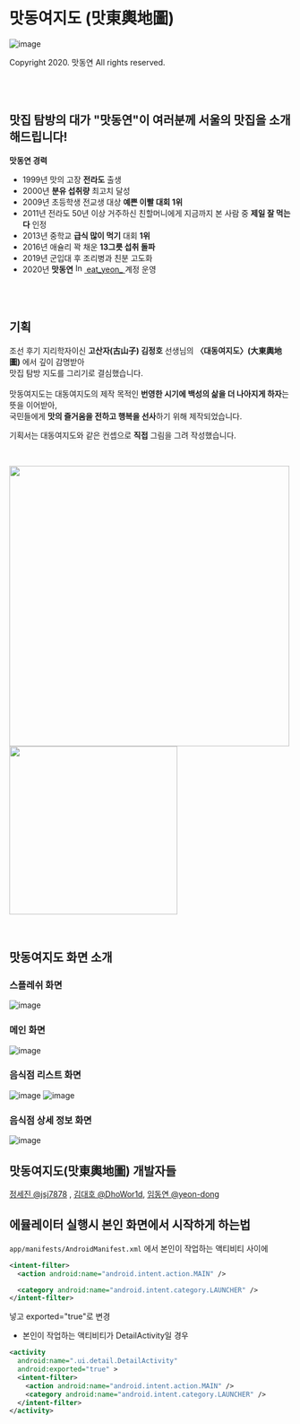 # 맛동여지도 (맛東輿地圖)
![image](https://github.com/user-attachments/assets/433ea114-c809-4ea2-aeab-5b10b7dd3214)

Copyright 2020. 맛동연 All rights reserved.

<br/>
<br/>

## 맛집 탐방의 대가 "맛동연"이 여러분께 서울의 맛집을 소개해드립니다!

**맛동연 경력**
- 1999년 맛의 고장 **전라도** 출생
- 2000년 **분유 섭취량** 최고치 달성
- 2009년 초등학생 전교생 대상 **예쁜 이빨 대회 1위**
- 2011년 전라도 50년 이상 거주하신 친할머니에게 지금까지 본 사람 중 **제일 잘 먹는다** 인정
- 2013년 중학교 **급식 많이 먹기** 대회 **1위**
- 2016년 애슐리 꽉 채운 **13그릇 섭취 돌파**
- 2019년 군입대 후 조리병과 친분 고도화
- 2020년 **맛동연** <a href="https://www.instagram.com/eat_yeon_">
    <img src="https://upload.wikimedia.org/wikipedia/commons/a/a5/Instagram_icon.png" alt="Instagram" width="16" height="16"> eat_yeon_
</a> 계정 운영

<br/>
<br/>

## 기획
조선 후기 지리학자이신 **고산자(古山子) 김정호** 선생님의 **〈대동여지도〉(大東輿地圖)** 에서 깊이 감명받아
<br/>맛집 탐방 지도를 그리기로 결심했습니다.
<br/><br/>
맛동여지도는 대동여지도의 제작 목적인 **번영한 시기에 백성의 삶을 더 나아지게 하자**는 뜻을 이어받아,<br/>
국민들에게 **맛의 즐거움을 전하고 행복을 선사**하기 위해 제작되었습니다.

기획서는 대동여지도와 같은 컨셉으로 **직접** 그림을 그려 작성했습니다.

<br/>

<img src="https://github.com/user-attachments/assets/9d3bf62a-ca1c-45cd-a20f-9694f28028df" width="500" /> <img src="https://github.com/user-attachments/assets/247bcc8b-fbab-4ee9-bc5f-b82d1f48c4ed" width="300" />

<br/>

## 맛동여지도 화면 소개
### 스플레쉬 화면
![image](https://github.com/user-attachments/assets/b708ee5d-60c8-4653-8395-03709c6fd5f1)

### 메인 화면
![image](https://github.com/user-attachments/assets/334acb35-0db9-4205-b964-0a254cf84d77)

### 음식점 리스트 화면
![image](https://github.com/user-attachments/assets/7d2ebbd3-fc3b-4694-970e-10e1d0523859)
![image](https://github.com/user-attachments/assets/0241a7e8-6308-4458-a00e-e4da2fd5af42)


### 음식점 상세 정보 화면
![image](https://github.com/user-attachments/assets/e820fd61-3b63-4729-872c-acf94edec4c5)

## 맛동여지도(맛東輿地圖) 개발자들
<a href="https://github.com/jsj7878">정세진 @jsj7878<a/> , <a href="https://github.com/DhoWor1d">김대호 @DhoWor1d<a/>, <a href="https://github.com/yeon-dong">임동연 @yeon-dong<a/>

## 에뮬레이터 실행시 본인 화면에서 시작하게 하는법
` app/manifests/AndroidManifest.xml ` 에서 본인이 작업하는 액티비티 사이에 
```xml
<intent-filter>
  <action android:name="android.intent.action.MAIN" />

  <category android:name="android.intent.category.LAUNCHER" />
</intent-filter>
```
넣고 exported="true"로 변경


- 본인이 작업하는 액티비티가 DetailActivity일 경우
```xml
<activity
  android:name=".ui.detail.DetailActivity"
  android:exported="true" >
  <intent-filter>
    <action android:name="android.intent.action.MAIN" />
    <category android:name="android.intent.category.LAUNCHER" />
  </intent-filter>
</activity>
```

